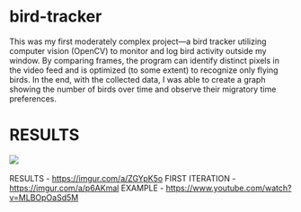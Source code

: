 # bird-tracker
This was my first moderately complex project—a bird tracker utilizing computer vision (OpenCV) to monitor and log bird activity outside my window. By comparing frames, the program can identify distinct pixels in the video feed and is optimized (to some extent) to recognize only flying birds. In the end, with the collected data, I was able to create a graph showing the number of birds over time and observe their migratory time preferences.
<h1>RESULTS</h1>
<picture>
  <img src="https://i.imgur.com/WIJvlLE.jpeg">
</picture>
<img source="https://i.imgur.com/JdBJ3TJ.gif">

RESULTS - https://imgur.com/a/ZGYpK5o
FIRST ITERATION - https://imgur.com/a/p6AKmal
EXAMPLE - https://www.youtube.com/watch?v=MLBOpOaSd5M 
